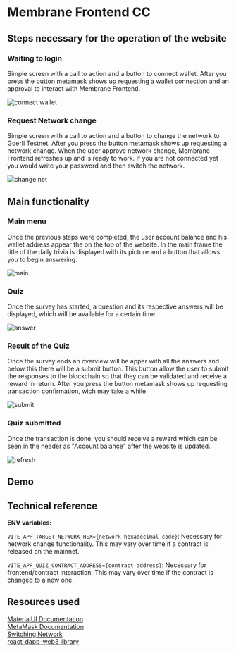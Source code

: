 # Membrane Frontend CC

## Steps necessary for the operation of the website

### Waiting to login

Simple screen with a call to action and a button to connect wallet. After you press the button metamask shows up requesting a wallet connection and an approval to interact with Membrane Frontend.

![connect wallet](https://github.com/AlanWendorff/membrane-frontend-cc/assets/62715512/d86da530-b75f-44bc-9bb9-13ba7cafc85f)

### Request Network change

Simple screen with a call to action and a button to change the network to Goerli Testnet. After you press the button metamask shows up requesting a network change.
When the user approve network change, Membrane Frontend refreshes up and is ready to work.
If you are not connected yet you would write your password and then switch the network.

![change net](https://github.com/AlanWendorff/membrane-frontend-cc/assets/62715512/d5033a7c-c182-43e4-83f6-59af60917b17)

## Main functionality

### Main menu

Once the previous steps were completed, the user account balance and his wallet address appear the on the top of the website.
In the main frame the title of the daily trivia is displayed with its picture and a button
that allows you to begin answering.

![main](https://github.com/AlanWendorff/membrane-frontend-cc/assets/62715512/abb20023-44ac-447f-bb1f-0041e1c8ea3c)

### Quiz

Once the survey has started, a question and its respective answers will be displayed, which will be available for a certain time.

![answer](https://github.com/AlanWendorff/membrane-frontend-cc/assets/62715512/aa0f8f26-8fea-49c5-845e-b806cee69933)

### Result of the Quiz

Once the survey ends an overview will be apper with all the answers and below this there will be a submit button.
This button allow the user to submit the responses to the blockchain so that they can be validated and receive a reward in return.
After you press the button metamask shows up requesting transaction confirmation, wich may take a while.

![submit](https://github.com/AlanWendorff/membrane-frontend-cc/assets/62715512/27a01d1d-1da6-4879-b87f-3f37a9631243)

### Quiz submitted

Once the transaction is done, you should receive a reward which can be seen in the header as "Account balance" after the website is updated.

![refresh](https://github.com/AlanWendorff/membrane-frontend-cc/assets/62715512/bf42cc7c-0b65-4d84-877a-1ac6940c72d4)

## Demo

## Technical reference

<b>ENV variables:</b>

`VITE_APP_TARGET_NETWORK_HEX={network-hexadecimal-code}`: Necessary for network change functionality.
This may vary over time if a contract is released on the mainnet.

`VITE_APP_QUIZ_CONTRACT_ADDRESS={contract-address}`: Necessary for frontend/contract interaction.
This may vary over time if the contract is changed to a new one.

## Resources used

<a href="https://mui.com/material-ui/getting-started/">MaterialUI Documentation</a></br>
<a href="https://docs.metamask.io/">MetaMask Documentation</a></br>
<a href="https://soliditytips.com/articles/detect-switch-chain-metamask/">Switching Network</a></br>
<a href="https://github.com/R4k4210/react-dapp-web3">react-dapp-web3 library</a></br>
